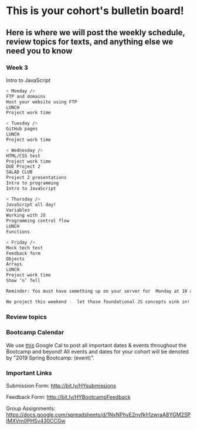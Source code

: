 # This is your cohort's bulletin board! 
## Here is where we will post the weekly schedule, review topics for texts, and anything else we need you to know

<!-- Week number -->
### Week 3

Intro to JavaScript

```bash
< Monday /> 
FTP and domains
Host your website using FTP
LUNCH
Project work time

< Tuesday /> 
GitHub pages
LUNCH
Project work time

< Wednesday /> 
HTML/CSS test
Project work time
DUE Project 2 
SALAD CLUB
Project 2 presentations
Intro to programming 
Intro to JavaScript

< Thursday /> 
JavaScript all day!
Variables
Working with JS
Programming control flow
LUNCH
Functions

< Friday />
Mock tech test
Feedback form
Objects
Arrays
LUNCH
Project work time
Show ‘n’ Tell

Reminder: You must have something up on your server for  Monday at 10 a.m.!!!!!

No project this weekend -  let those foundational JS concepts sink in!
```

### Review topics
<!-- * Topic 1 -->
<!-- * Topic 2 -->
<!-- * Topic 3 -->

### Bootcamp Calendar
We use [this](https://calendar.google.com/calendar/embed?src=hackeryou.com_ckj6930nr6kraakaisos09cccs%40group.calendar.google.com&ctz=America%2FToronto) Google Cal to post all important dates & events throughout the Bootcamp and beyond! All events and dates for your cohort will be denoted by "2019 Spring Bootcamp: (event)".

### Important Links
Submission Form: http://bit.ly/HYsubmissions

Feedback Form: http://bit.ly/HYBootcampFeedback

Group Assignments: https://docs.google.com/spreadsheets/d/1NxNPhvE2nyfkh1zwraA8YGM2SPIMXVm0PHSv430CCGw

